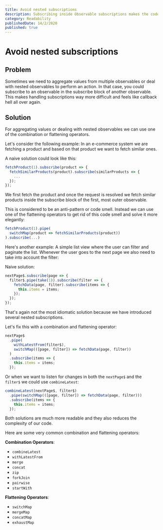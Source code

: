 ```yaml
---
title: Avoid nested subscriptions
description: Subscribing inside Observable subscriptions makes the codes a lot harder to understand and so should be avoided
category: Readability
publishedDate: 14/2/2020
published: true
---
```


# Avoid nested subscriptions

## Problem

Sometimes we need to aggregate values from multiple observables or deal with nested observables to perform an action. In that case, you could subscribe to an observable in the subscribe block of another observable. This makes handling subscriptions way more difficult and feels like callback hell all over again.

## Solution

For aggregating values or dealing with nested observables we can use one of the combination or flattening operators.

Let's consider the following example: In an e-commerce system we are fetching a product and based on that product we want to fetch similar ones.

A naive solution could look like this:

```ts
fetchProduct(1).subscribe(product => {
  fetchSimilarProducts(product).subscribe(similarProducts => {
    ...
  });
});
```

We first fetch the product and once the request is resolved we fetch similar products inside the subscribe block of the first, most outer observable.

This is considered to be an anti-pattern or code smell. Instead we can use one of the flattening operators to get rid of this code smell and solve it more elegantly:

```ts
fetchProduct(1).pipe(
  switchMap(product => fetchSimilarProducts(product))
).subscribe(...)
```

Here's another example: A simple list view where the user can filter and paginate the list. Whenever the user goes to the next page we also need to take into account the filter:

Naive solution:

```ts
nextPage$.subscribe(page => {
  filter$.pipe(take(1)).subscribe(filter => {
    fetchData(page, filter).subscribe(items => {
      this.items = items;
    });
  });
});
```

That's again not the most idiomatic solution because we have introduced several nested subscriptions.

Let's fix this with a combination and flattening operator:

```ts
nextPage$
  .pipe(
    withLatestFrom(filter$),
    switchMap(([page, filter]) => fetchData(page, filter))
  )
  .subscribe(items => {
    this.items = items;
  });
```

Or when we want to listen for changes in both the `nextPage$` and the `filter$` we could use `combineLatest`:

```ts
combineLatest(nextPage$, filter$)
  .pipe(switchMap(([page, filter]) => fetchData(page, filter)))
  .subscribe(items => {
    this.items = items;
  });
```

Both solutions are much more readable and they also reduces the complexity of our code.

Here are some very common combination and flattening operators:

**Combination Operators**:

- `combineLatest`
- `withLatestFrom`
- `merge`
- `concat`
- `zip`
- `forkJoin`
- `pairwise`
- `startWith`

**Flattening Operators**:

- `switchMap`
- `mergeMap`
- `concatMap`
- `exhaustMap`
